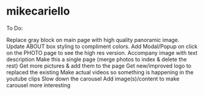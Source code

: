 # mikecariello

To Do:

Replace gray block on main page with high quality panoramic image. Update ABOUT box styling to compliment colors.
Add Modal/Popup on click on the PHOTO page to see the high res version. Accompany image with text description
Make this a single page (merge photos to index & delete the rest)
Get more pictures & add them to the page
Get new/improved logo to replaced the existing
Make actual videos so something is happening in the youtube clips
Slow down the carousel
Add image(s)/content to make carousel more interesting

